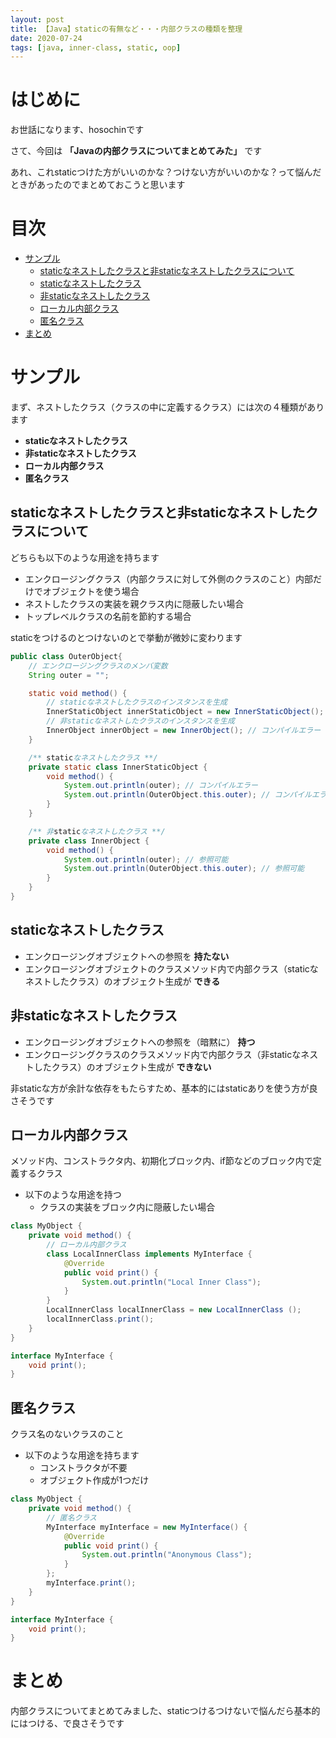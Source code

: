 ```yaml
---
layout: post
title: 【Java】staticの有無など・・・内部クラスの種類を整理
date: 2020-07-24
tags: [java, inner-class, static, oop]
---
```


# はじめに

お世話になります、hosochinです

さて、今回は
**「Javaの内部クラスについてまとめてみた」**
です

あれ、これstaticつけた方がいいのかな？つけない方がいいのかな？って悩んだときがあったのでまとめておこうと思います

# 目次

- [サンプル](#サンプル)
  - [staticなネストしたクラスと非staticなネストしたクラスについて](#staticなネストしたクラスと非staticなネストしたクラスについて)
  - [staticなネストしたクラス](#staticなネストしたクラス)
  - [非staticなネストしたクラス](#非staticなネストしたクラス)
  - [ローカル内部クラス](#ローカル内部クラス)
  - [匿名クラス](#匿名クラス)
- [まとめ](#まとめ)

# サンプル

まず、ネストしたクラス（クラスの中に定義するクラス）には次の４種類があります

- **staticなネストしたクラス**
- **非staticなネストしたクラス**
- **ローカル内部クラス**
- **匿名クラス**

## staticなネストしたクラスと非staticなネストしたクラスについて

どちらも以下のような用途を持ちます

- エンクロージングクラス（内部クラスに対して外側のクラスのこと）内部だけでオブジェクトを使う場合
- ネストしたクラスの実装を親クラス内に隠蔽したい場合
- トップレベルクラスの名前を節約する場合

staticをつけるのとつけないのとで挙動が微妙に変わります

```java
public class OuterObject{
    // エンクロージングクラスのメンバ変数
    String outer = "";

    static void method() {
        // staticなネストしたクラスのインスタンスを生成
        InnerStaticObject innerStaticObject = new InnerStaticObject();
        // 非staticなネストしたクラスのインスタンスを生成
        InnerObject innerObject = new InnerObject(); // コンパイルエラー
    }

    /** staticなネストしたクラス **/
    private static class InnerStaticObject {
        void method() {
            System.out.println(outer); // コンパイルエラー
            System.out.println(OuterObject.this.outer); // コンパイルエラー
        }
    }

    /** 非staticなネストしたクラス **/
    private class InnerObject {
        void method() {
            System.out.println(outer); // 参照可能
            System.out.println(OuterObject.this.outer); // 参照可能
        }
    }
}
```

## staticなネストしたクラス

- エンクロージングオブジェクトへの参照を **持たない**
- エンクロージングオブジェクトのクラスメソッド内で内部クラス（staticなネストしたクラス）のオブジェクト生成が **できる**

## 非staticなネストしたクラス

- エンクロージングオブジェクトへの参照を（暗黙に） **持つ**
- エンクロージングクラスのクラスメソッド内で内部クラス（非staticなネストしたクラス）のオブジェクト生成が **できない**

非staticな方が余計な依存をもたらすため、基本的にはstaticありを使う方が良さそうです

## ローカル内部クラス

メソッド内、コンストラクタ内、初期化ブロック内、if節などのブロック内で定義するクラス

- 以下のような用途を持つ
  - クラスの実装をブロック内に隠蔽したい場合

```java
class MyObject {
    private void method() {
        // ローカル内部クラス
        class LocalInnerClass implements MyInterface {
            @Override
            public void print() {
                System.out.println("Local Inner Class");
            }
        }
        LocalInnerClass localInnerClass = new LocalInnerClass ();
        localInnerClass.print();
    }
}

interface MyInterface {
    void print();
}
```

## 匿名クラス

クラス名のないクラスのこと

- 以下のような用途を持ちます
  - コンストラクタが不要
  - オブジェクト作成が1つだけ

```java
class MyObject {
    private void method() {
        // 匿名クラス
        MyInterface myInterface = new MyInterface() {
            @Override
            public void print() {
                System.out.println("Anonymous Class");
            }
        };
        myInterface.print();
    }
}

interface MyInterface {
    void print();
}
```

# まとめ

内部クラスについてまとめてみました、staticつけるつけないで悩んだら基本的にはつける、で良さそうです